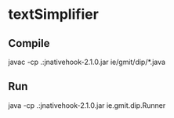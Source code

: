 # textSimplifier 
## Compile
javac -cp .:jnativehook-2.1.0.jar  ie/gmit/dip/*.java
## Run
java -cp .:jnativehook-2.1.0.jar  ie.gmit.dip.Runner
